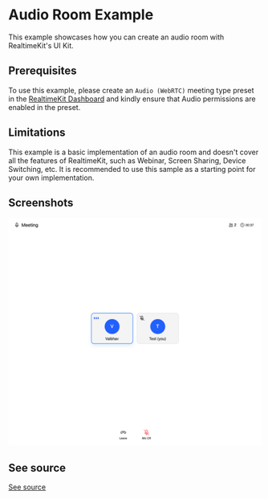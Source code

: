 # Audio Room Example

This example showcases how you can create an audio room with RealtimeKit's UI Kit.

## Prerequisites

To use this example, please create an `Audio (WebRTC)` meeting type preset in the [RealtimeKit Dashboard](https://dash.cloudflare.com/?to=/:account/realtime/kit) and kindly ensure that Audio permissions are enabled in the preset.

## Limitations

This example is a basic implementation of an audio room and doesn't cover all the features of RealtimeKit, such as Webinar, Screen Sharing, Device Switching, etc. It is recommended to use this sample as a starting point for your own implementation.

## Screenshots
![A screenshot of the Audio Room Example](./screenshot.png)

## See source

[See source](./src/App.tsx)
